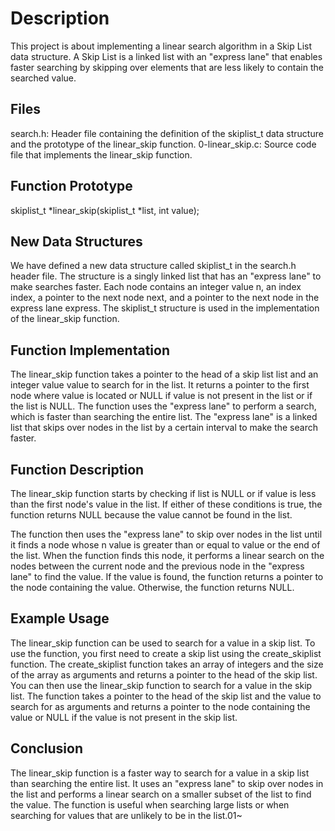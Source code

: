 # Description
This project is about implementing a linear search algorithm in a Skip List data structure. A Skip List is a linked list with an "express lane" that enables faster searching by skipping over elements that are less likely to contain the searched value.

## Files
search.h: Header file containing the definition of the skiplist_t data structure and the prototype of the linear_skip function.
0-linear_skip.c: Source code file that implements the linear_skip function.
## Function Prototype
skiplist_t *linear_skip(skiplist_t *list, int value);
## New Data Structures
We have defined a new data structure called skiplist_t in the search.h header file. The structure is a singly linked list that has an "express lane" to make searches faster. Each node contains an integer value n, an index index, a pointer to the next node next, and a pointer to the next node in the express lane express. The skiplist_t structure is used in the implementation of the linear_skip function.

## Function Implementation
The linear_skip function takes a pointer to the head of a skip list list and an integer value value to search for in the list. It returns a pointer to the first node where value is located or NULL if value is not present in the list or if the list is NULL. The function uses the "express lane" to perform a search, which is faster than searching the entire list. The "express lane" is a linked list that skips over nodes in the list by a certain interval to make the search faster.

## Function Description
The linear_skip function starts by checking if list is NULL or if value is less than the first node's value in the list. If either of these conditions is true, the function returns NULL because the value cannot be found in the list.

The function then uses the "express lane" to skip over nodes in the list until it finds a node whose n value is greater than or equal to value or the end of the list. When the function finds this node, it performs a linear search on the nodes between the current node and the previous node in the "express lane" to find the value. If the value is found, the function returns a pointer to the node containing the value. Otherwise, the function returns NULL.

## Example Usage
The linear_skip function can be used to search for a value in a skip list. To use the function, you first need to create a skip list using the create_skiplist function. The create_skiplist function takes an array of integers and the size of the array as arguments and returns a pointer to the head of the skip list.
You can then use the linear_skip function to search for a value in the skip list. The function takes a pointer to the head of the skip list and the value to search for as arguments and returns a pointer to the node containing the value or NULL if the value is not present in the skip list.

## Conclusion
The linear_skip function is a faster way to search for a value in a skip list than searching the entire list. It uses an "express lane" to skip over nodes in the list and performs a linear search on a smaller subset of the list to find the value. The function is useful when searching large lists or when searching for values that are unlikely to be in the list.01~
